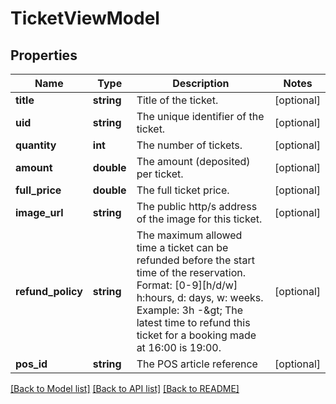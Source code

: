 # TicketViewModel

## Properties
Name | Type | Description | Notes
------------ | ------------- | ------------- | -------------
**title** | **string** | Title of the ticket. | [optional] 
**uid** | **string** | The unique identifier of the ticket. | [optional] 
**quantity** | **int** | The number of tickets. | [optional] 
**amount** | **double** | The amount (deposited) per ticket. | [optional] 
**full_price** | **double** | The full ticket price. | [optional] 
**image_url** | **string** | The public http/s address of the image for this ticket. | [optional] 
**refund_policy** | **string** | The maximum allowed time a ticket can be refunded before the start time of the reservation.  Format: [0-9][h/d/w] h:hours, d: days, w: weeks.  Example: 3h -&amp;gt; The latest time to refund this ticket for a booking made at 16:00 is 19:00. | [optional] 
**pos_id** | **string** | The POS article reference | [optional] 

[[Back to Model list]](../../README.md#documentation-for-models) [[Back to API list]](../../README.md#documentation-for-api-endpoints) [[Back to README]](../../README.md)

